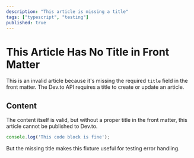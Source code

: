 ```yaml
---
description: "This article is missing a title"
tags: ["typescript", "testing"]
published: true
---
```


# This Article Has No Title in Front Matter

This is an invalid article because it's missing the required `title` field in the front matter. The Dev.to API requires a title to create or update an article.

## Content

The content itself is valid, but without a proper title in the front matter, this article cannot be published to Dev.to.

```javascript
console.log('This code block is fine');
```

But the missing title makes this fixture useful for testing error handling.